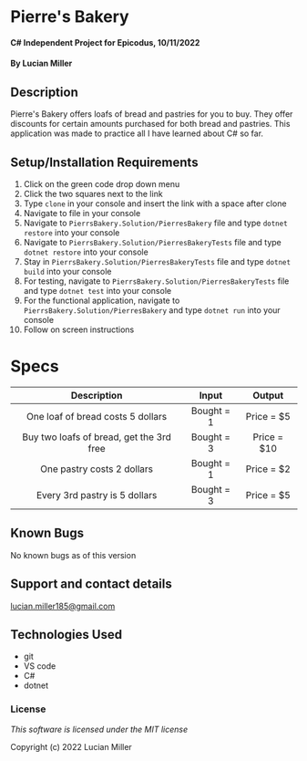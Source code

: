 # Pierre's Bakery

#### C# Independent Project for Epicodus, 10/11/2022

#### By Lucian Miller

## Description

Pierre's Bakery offers loafs of bread and pastries for you to buy. They offer discounts for certain amounts purchased for both bread and pastries. This application was made to practice all I have learned about C# so far.

## Setup/Installation Requirements

1. Click on the green code drop down menu
2. Click the two squares next to the link
3. Type `clone` in your console and insert the link with a space after clone
4. Navigate to file in your console
5. Navigate to `PierrsBakery.Solution/PierresBakery` file and type `dotnet restore` into your console
6. Navigate to `PierrsBakery.Solution/PierresBakeryTests` file and type `dotnet restore` into your console
7. Stay in `PierrsBakery.Solution/PierresBakeryTests` file and type `dotnet build` into your console
8. For testing, navigate to `PierrsBakery.Solution/PierresBakeryTests` file and type `dotnet test` into your console
9. For the functional application, navigate to `PierrsBakery.Solution/PierresBakery` and type `dotnet run` into your console
10. Follow on screen instructions

# Specs

|Description|Input|Output
|:--:|:--:|:--:|
|One loaf of bread costs 5 dollars|Bought = 1|Price = $5|
|Buy two loafs of bread, get the 3rd free|Bought = 3|Price = $10|
|One pastry costs 2 dollars|Bought = 1|Price = $2|
|Every 3rd pastry is 5 dollars|Bought = 3|Price = $5|

## Known Bugs

No known bugs as of this version

## Support and contact details

lucian.miller185@gmail.com

## Technologies Used

* git
* VS code
* C#
* dotnet

### License

*This software is licensed under the MIT license*

Copyright (c) 2022 Lucian Miller
